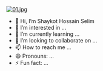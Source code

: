 [![01.jpg](https://i.postimg.cc/yxsrhFS7/01.jpg)](https://postimg.cc/tZv5pn5c)
- 👋 Hi, I’m Shaykot Hossain Selim
- 👀 I’m interested in ...
- 🌱 I’m currently learning ...
- 💞️ I’m looking to collaborate on ...
- 📫 How to reach me ...
- 😄 Pronouns: ...
- ⚡ Fun fact: ...

<!---
shaykoteasital/shaykoteasital is a ✨ special ✨ repository because its `README.md` (this file) appears on your GitHub profile.
You can click the Preview link to take a look at your changes.
--->
